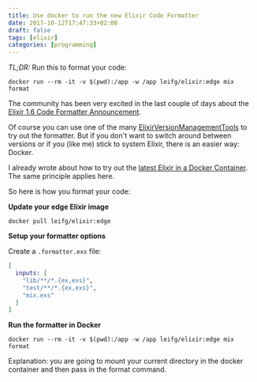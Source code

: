 ```yaml
---
title: Use docker to run the new Elixir Code Formatter
date: 2017-10-12T17:47:33+02:00
draft: false
tags: [elixir]
categories: [programming]
---
```


*TL;DR:* Run this to format your code:

```shell
docker run --rm -it -v $(pwd):/app -w /app leifg/elixir:edge mix format
```


The community has been very excited in the last couple of days about the [Elixir 1.6 Code Formatter Announcement](http://devonestes.herokuapp.com/everything-you-need-to-know-about-elixirs-new-formatter).

Of course you can use one of the many [Elixir](https://github.com/mururu/exenv)[Version](https://github.com/asdf-vm/asdf)[Management](https://github.com/robisonsantos/evm)[Tools](https://github.com/taylor/kiex) to try out the formatter. But if you don't want to switch around between versions or if you (like me) stick to system Elixir, there is an easier way: Docker.

I already wrote about how to try out the [latest Elixir in a Docker Container](/blog/2017/08/11/deploying-elixir-projects-with-docker-and-distillery/). The same principle applies here.

So here is how you format your code:

**Update your edge Elixir image**

```shell
docker pull leifg/elixir:edge
```


**Setup your formatter options**

Create a `.formatter.exs` file:

```elixir
[
  inputs: [
    "lib/**/*.{ex,exs}",
    "test/**/*.{ex,exs}",
    "mix.exs"
  ]
]
```

**Run the formatter in Docker**

```shell
docker run --rm -it -v $(pwd):/app -w /app leifg/elixir:edge mix format
```

Explanation: you are going to mount your current directory in the docker container and then pass in the format command.
